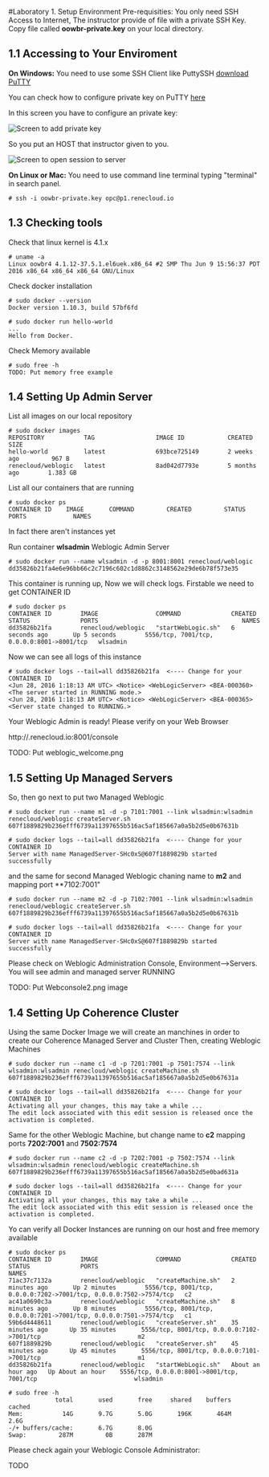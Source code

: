 #Laboratory 1. Setup Environment
Pre-requisities: You only need SSH Access to Internet, The instructor provide of file with a private SSH Key.
Copy file called **oowbr-private.key** on your local directory.

## 1.1 Accessing to Your Enviroment
**On Windows:** You need to use some SSH Client like PuttySSH [download PuTTY](http://www.chiark.greenend.org.uk/~sgtatham/putty/download.html)

You can check how to configure private key on PuTTY [here](https://support.suso.com/supki/SSH_Tutorial_for_Windows)

In this screen you have to configure an private key:

![Screen to add private key](files/Putty-config-sshauth.png)

So you put an HOST that instructor given to you.

![Screen to open session to server](files/Putty-configuration.png)

**On Linux or Mac:** You need to use command line terminal typing "terminal" in search panel.

```
# ssh -i oowbr-private.key opc@p1.renecloud.io
```
## 1.3 Checking tools
Check that linux kernel is 4.1.x 
```
# uname -a
Linux oowbr4 4.1.12-37.5.1.el6uek.x86_64 #2 SMP Thu Jun 9 15:56:37 PDT 2016 x86_64 x86_64 x86_64 GNU/Linux
```
Check docker installation
```
# sudo docker --version
Docker version 1.10.3, build 57bf6fd

# sudo docker run hello-world
...
Hello from Docker.
```
Check Memory available
```
# sudo free -h
TODO: Put memory free example
```

## 1.4 Setting Up Admin Server
List all images on our local repository
```
# sudo docker images
REPOSITORY           TAG                 IMAGE ID            CREATED             SIZE
hello-world          latest              693bce725149        2 weeks ago         967 B
renecloud/weblogic   latest              8ad042d7793e        5 months ago        1.383 GB
```
List all our containers that are running
```
# sudo docker ps
CONTAINER ID    IMAGE       COMMAND         CREATED         STATUS          PORTS             NAMES
```
In fact there aren't instances yet

Run container **wlsadmin** Weblogic Admin Server
```
# sudo docker run --name wlsadmin -d -p 8001:8001 renecloud/weblogic
dd35826b21fa4e6e96bb66c2c7196c602c1d8862c3148562e29de6b78f573e35
```
This container is running up, Now we will check logs. Firstable we need to get CONTAINER ID
```
# sudo docker ps
CONTAINER ID        IMAGE                COMMAND              CREATED             STATUS              PORTS                                        NAMES
dd35826b21fa        renecloud/weblogic   "startWebLogic.sh"   6 seconds ago       Up 5 seconds        5556/tcp, 7001/tcp, 0.0.0.0:8001->8001/tcp   wlsadmin
```
Now we can see all logs of this instance
```
# sudo docker logs --tail=all dd35826b21fa  <---- Change for your CONTAINER ID
<Jun 28, 2016 1:18:13 AM UTC> <Notice> <WebLogicServer> <BEA-000360> <The server started in RUNNING mode.> 
<Jun 28, 2016 1:18:13 AM UTC> <Notice> <WebLogicServer> <BEA-000365> <Server state changed to RUNNING.> 
```
Your Weblogic Admin is ready!
Please verify on your Web Browser 

http://<ID>.renecloud.io:8001/console

TODO: Put weblogic_welcome.png

## 1.5 Setting Up Managed Servers
So, then go next to put two Managed Weblogic
```
# sudo docker run --name m1 -d -p 7101:7001 --link wlsadmin:wlsadmin renecloud/weblogic createServer.sh
607f1889829b236efff6739a11397655b516ac5af185667a0a5b2d5e0b67631b

# sudo docker logs --tail=all dd35826b21fa  <---- Change for your CONTAINER ID
Server with name ManagedServer-SHc0xS@607f1889829b started successfully
```
and the same for second Managed Weblogic chaning name to **m2** and mapping port **7102:7001" 
```
# sudo docker run --name m2 -d -p 7102:7001 --link wlsadmin:wlsadmin renecloud/weblogic createServer.sh
607f1889829b236efff6739a11397655b516ac5af185667a0a5b2d5e0b67631b

# sudo docker logs --tail=all dd35826b21fa  <---- Change for your CONTAINER ID
Server with name ManagedServer-SHc0xS@607f1889829b started successfully
```
Please check on Weblogic Administration Console, Environment-->Servers. You will see admin and managed server RUNNING

TODO: Put Webconsole2.png image

## 1.4 Setting Up Coherence Cluster
Using the same Docker Image we will create an manchines in order to create our Coherence Managed Server and Cluster
Then, creating Weblogic Machines
```
# sudo docker run --name c1 -d -p 7201:7001 -p 7501:7574 --link wlsadmin:wlsadmin renecloud/weblogic createMachine.sh
607f1889829b236efff6739a11397655b516ac5af185667a0a5b2d5e0b67631a

# sudo docker logs --tail=all dd35826b21fa  <---- Change for your CONTAINER ID
Activating all your changes, this may take a while ... 
The edit lock associated with this edit session is released once the activation is completed.
```
Same for the other Weblogic Machine, but change name to **c2** mapping ports **7202:7001** and **7502:7574**
```
# sudo docker run --name c2 -d -p 7202:7001 -p 7502:7574 --link wlsadmin:wlsadmin renecloud/weblogic createMachine.sh
607f1889829b236efff6739a11397655b516ac5af185667a0a5b2d5e0bad631a

# sudo docker logs --tail=all dd35826b21fa  <---- Change for your CONTAINER ID
Activating all your changes, this may take a while ... 
The edit lock associated with this edit session is released once the activation is completed.
```
Yo can verify all Docker Instances are running on our host and free memory available
```
# sudo docker ps
CONTAINER ID        IMAGE                COMMAND              CREATED             STATUS              PORTS                                                                NAMES
71ac37c7132a        renecloud/weblogic   "createMachine.sh"   2 minutes ago       Up 2 minutes        5556/tcp, 8001/tcp, 0.0.0.0:7202->7001/tcp, 0.0.0.0:7502->7574/tcp   c2
ac41a0690c3a        renecloud/weblogic   "createMachine.sh"   8 minutes ago       Up 8 minutes        5556/tcp, 8001/tcp, 0.0.0.0:7201->7001/tcp, 0.0.0.0:7501->7574/tcp   c1
59b6d4448611        renecloud/weblogic   "createServer.sh"    35 minutes ago      Up 35 minutes       5556/tcp, 8001/tcp, 0.0.0.0:7102->7001/tcp                           m2
607f1889829b        renecloud/weblogic   "createServer.sh"    45 minutes ago      Up 45 minutes       5556/tcp, 8001/tcp, 0.0.0.0:7101->7001/tcp                           m1
dd35826b21fa        renecloud/weblogic   "startWebLogic.sh"   About an hour ago   Up About an hour    5556/tcp, 0.0.0.0:8001->8001/tcp, 7001/tcp                           wlsadmin

# sudo free -h
             total       used       free     shared    buffers     cached
Mem:           14G       9.7G       5.0G       196K       464M       2.6G
-/+ buffers/cache:       6.7G       8.0G
Swap:         287M         0B       287M
```
Please check again your Weblogic Console Administrator:

TODO 







